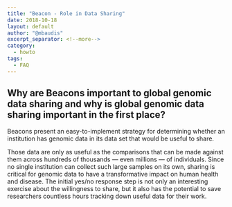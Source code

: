 ```yaml
---
title: "Beacon - Role in Data Sharing"
date: 2018-10-18
layout: default
author: "@mbaudis"
excerpt_separator: <!--more-->
category:
  - howto
tags:
  - FAQ
---
```


## Why are Beacons important to global genomic data sharing and why is global genomic data sharing important in the first place?

Beacons present an easy-to-implement strategy for determining whether an institution has genomic data in its data set that would be useful to share. 

<!--more-->

Those data are only as useful as the comparisons that can be made against them across hundreds of thousands ― even millions ― of individuals. Since no single institution can collect such large samples on its own, sharing is critical for genomic data to have a transformative impact on human health and disease. The initial yes/no response step is not only an interesting exercise about the willingness to share, but it also has the potential to save researchers countless hours tracking down useful data for their work.

